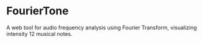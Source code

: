 # FourierTone
A web tool for audio frequency analysis using Fourier Transform, visualizing intensity 12 musical notes.
